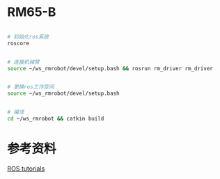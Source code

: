 # RM65-B
```bash

# 初始化ros系统
roscore


# 连接机械臂
source ~/ws_rmrobot/devel/setup.bash && rosrun rm_driver rm_driver 


# 更换ros工作空间
source ~/ws_rmrobot/devel/setup.bash 


# 编译
cd ~/ws_rmrobot && catkin build
```


# 参考资料
[ROS tutorials](http://wiki.ros.org/cn/ROS/Tutorials)
